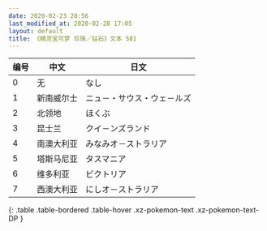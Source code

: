```yaml
---
date: 2020-02-23 20:56
last_modified_at: 2020-02-28 17:05
layout: default
title: 《精灵宝可梦 珍珠／钻石》文本 581
---
```

| 编号 | 中文 | 日文 |
| ---- | ---- | ---- |
| 0 | 无 | なし |
| 1 | 新南威尔士 | ニュ－・サウス・ウェ－ルズ |
| 2 | 北领地 | ほくぶ |
| 3 | 昆士兰 | クイ－ンズランド |
| 4 | 南澳大利亚 | みなみオ－ストラリア |
| 5 | 塔斯马尼亚 | タスマニア |
| 6 | 维多利亚 | ビクトリア |
| 7 | 西澳大利亚 | にしオ－ストラリア |
{: .table .table-bordered .table-hover .xz-pokemon-text .xz-pokemon-text-DP }